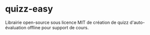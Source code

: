 # quizz-easy
Librairie open-source sous licence MIT de création de quizz d'auto-évaluation offline pour support de cours.
